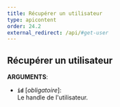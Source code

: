 ```yaml
---
title: Récupérer un utilisateur
type: apicontent
order: 24.2
external_redirect: /api/#get-user
---
```


## Récupérer un utilisateur

**ARGUMENTS**:

* **`id`** [*obligatoire*]:  
    Le handle de l'utilisateur.

